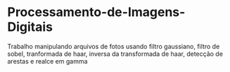 # Processamento-de-Imagens-Digitais
Trabalho manipulando arquivos de fotos usando filtro gaussiano, filtro de sobel, tranformada de haar, inversa da transformada de haar, detecção de arestas e realce em gamma
